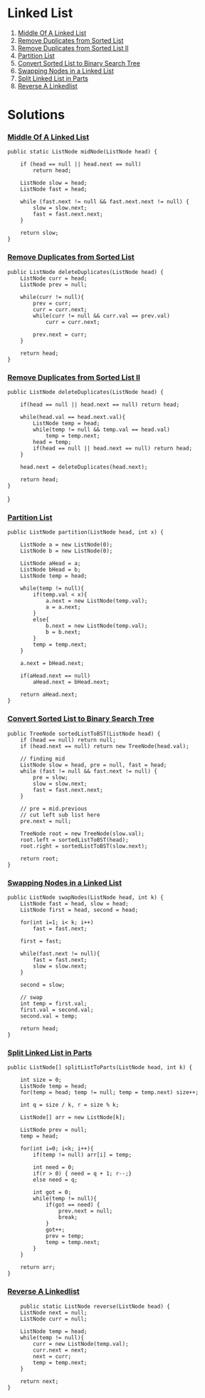 # Linked List
1. [Middle Of A Linked List](#Middle-Of-A-Linked-List)
2. [Remove Duplicates from Sorted List](#Remove-Duplicates-from-Sorted-List)
3. [Remove Duplicates from Sorted List II](#Remove-Duplicates-from-Sorted-List-II)
4. [Partition List](#Partition-List)
5. [Convert Sorted List to Binary Search Tree](#Convert-Sorted-List-to-Binary-Search-Tree)
6. [Swapping Nodes in a Linked List](#Swapping-Nodes-in-a-Linked-List)
7. [Split Linked List in Parts](#split-linked-list-in-parts)
8. [Reverse A Linkedlist](reverse-a-linkedlist)

# Solutions

### [Middle Of A Linked List](https://www.pepcoding.com/resources/data-structures-and-algorithms-in-java-levelup/linked-list/middle-of-a-linked-list/ojquestion)

    public static ListNode midNode(ListNode head) {
    
        if (head == null || head.next == null)
            return head;

        ListNode slow = head;
        ListNode fast = head;

        while (fast.next != null && fast.next.next != null) {
            slow = slow.next;
            fast = fast.next.next;
        }

        return slow;
    }

### [Remove Duplicates from Sorted List](https://leetcode.com/problems/remove-duplicates-from-sorted-list/)
    
    public ListNode deleteDuplicates(ListNode head) {
        ListNode curr = head;
        ListNode prev = null;
        
        while(curr != null){
            prev = curr;
            curr = curr.next;
            while(curr != null && curr.val == prev.val)
                curr = curr.next;
                
            prev.next = curr;
        }

        return head;
    }

### [Remove Duplicates from Sorted List II](https://leetcode.com/problems/remove-duplicates-from-sorted-list-ii/)

    public ListNode deleteDuplicates(ListNode head) {
        
        if(head == null || head.next == null) return head;
        
        while(head.val == head.next.val){
            ListNode temp = head;
            while(temp != null && temp.val == head.val)
                temp = temp.next;
            head = temp;
            if(head == null || head.next == null) return head;
        }
        
        head.next = deleteDuplicates(head.next);
        
        return head;
    }
}

### [Partition List](https://leetcode.com/problems/partition-list/)

    public ListNode partition(ListNode head, int x) {
        
        ListNode a = new ListNode(0);
        ListNode b = new ListNode(0);
        
        ListNode aHead = a;
        ListNode bHead = b;
        ListNode temp = head;
        
        while(temp != null){
            if(temp.val < x){
                a.next = new ListNode(temp.val);
                a = a.next;
            }
            else{
                b.next = new ListNode(temp.val);
                b = b.next;
            }
            temp = temp.next;
        }
        
        a.next = bHead.next;

        if(aHead.next == null)
            aHead.next = bHead.next; 
        
        return aHead.next;
    }

### [Convert Sorted List to Binary Search Tree](https://leetcode.com/problems/convert-sorted-list-to-binary-search-tree/)

    public TreeNode sortedListToBST(ListNode head) {
        if (head == null) return null;
        if (head.next == null) return new TreeNode(head.val);
        
        // finding mid
        ListNode slow = head, pre = null, fast = head;
        while (fast != null && fast.next != null) {
            pre = slow;
            slow = slow.next;
            fast = fast.next.next;
        }
        
        // pre = mid.previous
        // cut left sub list here
        pre.next = null;
        
        TreeNode root = new TreeNode(slow.val);
        root.left = sortedListToBST(head);
        root.right = sortedListToBST(slow.next);
        
        return root;
    }

### [Swapping Nodes in a Linked List](https://leetcode.com/problems/swapping-nodes-in-a-linked-list/)

    public ListNode swapNodes(ListNode head, int k) {
        ListNode fast = head, slow = head;
        ListNode first = head, second = head;
        
        for(int i=1; i< k; i++) 
            fast = fast.next;
        
        first = fast;
    
        while(fast.next != null){
            fast = fast.next;
            slow = slow.next;
        }
        
        second = slow;
        
        // swap 
        int temp = first.val;
        first.val = second.val;
        second.val = temp;
        
        return head;
    }

### [Split Linked List in Parts](https://leetcode.com/problems/split-linked-list-in-parts/)

    public ListNode[] splitListToParts(ListNode head, int k) {
        
        int size = 0;
        ListNode temp = head;
        for(temp = head; temp != null; temp = temp.next) size++;
        
        int q = size / k, r = size % k;
        
        ListNode[] arr = new ListNode[k];
        
        ListNode prev = null;
        temp = head;
        
        for(int i=0; i<k; i++){
            if(temp != null) arr[i] = temp;
            
            int need = 0;
            if(r > 0) { need = q + 1; r--;}
            else need = q;
            
            int got = 0;
            while(temp != null){
                if(got == need) {
                    prev.next = null;
                    break;
                }
                got++;
                prev = temp;
                temp = temp.next;
            }
        }
        
        return arr;
    }
    
### [Reverse A Linkedlist](https://www.pepcoding.com/resources/data-structures-and-algorithms-in-java-levelup/linked-list/reverse-a-linkedlist/ojquestion)
    
        public static ListNode reverse(ListNode head) {
        ListNode next = null;
        ListNode curr = null;
        
        ListNode temp = head;
        while(temp != null){
            curr = new ListNode(temp.val);
            curr.next = next;
            next = curr;
            temp = temp.next;
        }
        
        return next;
    }

